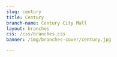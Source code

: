 ```yaml
---
slug: century
title: Century
branch-name: Century City Mall
layout: branches
css: /css/branches.css
banner: /img/branches-cover/century.jpg

---
```

<script>
    function initMap() {
      var mapLocation = {lat: 14.565571, lng: 121.027687};
      var customMapType = new google.maps.StyledMapType([
          {
            stylers: [
              {hue: '#ffffff'},
              {visibility: 'simplified'},
              {gamma: 0.5},
              {weight: 0.5}
            ]
          },
          {
            elementType: 'labels',
            stylers: [{visibility: 'on'}]
          },
          {
            featureType: 'water',
            stylers: [{color: '#2d2d2d'}]
          }
        ], {
          name: 'Custom Style'
      });
      var customMapTypeId = 'custom_style';
  
      var map = new google.maps.Map(document.getElementById('map'), {
        zoom: 15,
        center: mapLocation,  
        mapTypeControlOptions: {
          mapTypeIds: [google.maps.MapTypeId.ROADMAP, customMapTypeId]
        }
      });
      
      var image = '/img/map-icon/century.png'
      
      var marker = new google.maps.Marker({
          position: mapLocation,
          map: map,
          center: mapLocation,
          icon: image
      });
      
      map.mapTypes.set(customMapTypeId, customMapType);
      map.setMapTypeId(customMapTypeId);
    }
</script>
<script async defer src="https://maps.googleapis.com/maps/api/js?key=AIzaSyBCbLaXdpvjLEkbR6sRGO633HC1z_IMhCA&callback=initMap"></script>